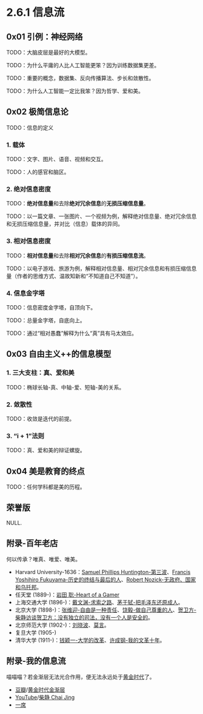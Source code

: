 # 2.6.1 信息流

## 0x01 引例：神经网络

TODO：大脑皮层是最好的大模型。

TODO：为什么平庸的人比人工智能更笨？因为训练数据集更差。

TODO：重要的概念，数据集、反向传播算法、步长和敛散性。

TODO：为什么人工智能一定比我笨？因为哲学、爱和美。

## 0x02 极简信息论

TODO：信息的定义

### 1. 载体

TODO：文字、图片、语音、视频和交互。

TODO：人的感官和脑区。

### 2. 绝对信息密度

TODO：**绝对信息量**和去除**绝对冗余信息**的**无损压缩信息量**。

TODO：以一篇文章、一张图片、一个视频为例，解释绝对信息量、绝对冗余信息和无损压缩信息量，并对比（信息）载体的异同。

### 3. 相对信息密度

TODO：**相对信息量**和去除**相对冗余信息**的**有损压缩信息流**。

TODO：以电子游戏、旅游为例，解释相对信息量、相对冗余信息和有损压缩信息量（作者的思维方式、温故知新和“不知道自己不知道”）。

### 4. 信息金字塔

TODO：信息密度金字塔，自顶向下。

TODO：总量金字塔，自底向上。

TODO：通过“相对愚蠢”解释为什么“真”具有马太效应。

## 0x03 自由主义++的信息模型

### 1. 三大支柱：真、爱和美

TODO：椭球长轴-真、中轴-爱、短轴-美的关系。

### 2. 敛散性

TODO：收敛是迭代的前提。

### 3. “i + 1”法则

TODO：真、爱和美的辩证螺旋。

## 0x04 美是教育的终点

TODO：任何学科都是美的历程。

## 荣誉版

NULL.

## 附录-百年老店

何以传承？唯真、唯爱、唯美。

- Harvard University-1636：[Samuel Phillips Huntington-第三波](https://book.douban.com/subject/1048109/)、[Francis Yoshihiro Fukuyama-历史的终结与最后的人](https://book.douban.com/subject/25908550/)、[Robert Nozick-无政府、国家和乌托邦](https://book.douban.com/subject/3074246/)。
- 任天堂 (1889-)：[岩田 聡-Heart of a Gamer](https://youtu.be/RMrj8gdUfCU)
- 上海交通大学 (1896-)：[戴文渊-求索之路](https://www.bilibili.com/video/BV1rM4m1U7jb/)、[茅于轼-把毛泽东还原成人](https://www.china-week.com/html/5972.htm)。
- 北京大学 (1898-)：[张维迎-自由是一种责任](https://www.aisixiang.com/data/104960.html)、[饶毅-做自己尊重的人](https://youtu.be/6ZrP4CqqKYg)、[贺卫方-柴静访谈贺卫方：没有独立的司法，没有一个人是安全的](https://youtu.be/ksQyUSaG2oI)。
- 北京师范大学 (1902-)：[刘晓波](https://www.nobelprize.org/prizes/peace/2010/xiaobo/facts/)、[莫言](https://www.nobelprize.org/prizes/literature/2012/yan/facts/)。
- 复旦大学 (1905-)
- 清华大学 (1911-)：[钱颖一-大学的改革](https://book.douban.com/subject/26883452/)、[许成钢-我的文革十年](https://www.aisixiang.com/data/50451.html)。

## 附录-我的信息流

喵喵喵？若金渐层无法光合作用，便无法永远处于[黄金时代](https://book.douban.com/subject/34947576/)了。

- [豆瓣](https://www.douban.com/)/[黄金时代金渐层](https://www.douban.com/people/272938396/)
- [YouTube](https://www.youtube.com/)/[柴静 Chai Jing](https://www.youtube.com/@chaijing2023)
- [一席](https://yixi.tv/)
